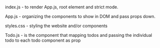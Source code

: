 index.js - to render App.js, root element and strict mode.

App.js - organizing the components to show in DOM and pass props down. 

styles.css - styling the website and/or components 

Todo.js - is the component that mapping todos and passing the individual todo to each todo component as prop 
